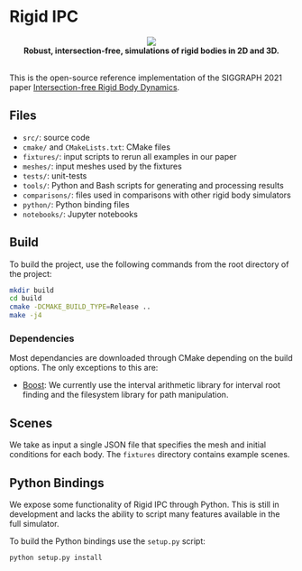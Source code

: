 # Rigid IPC

<!-- [![Build status](https://github.com/ipc-sim/IPC/workflows/Build/badge.svg?event=push)](https://github.com/ipc-sim/IPC/actions?query=workflow%3ABuild+branch%3Amaster+event%3Apush) -->
<!-- [![License](https://img.shields.io/github/license/ipc-sim/IPC.svg?color=blue)](https://github.com/ipc-sim/IPC/blob/master/LICENSE) -->


<center>
<img src="docs/imgs/teaser.png"><br>
<b>Robust, intersection-free, simulations of rigid bodies in 2D and 3D.</b>
<br>
<br>
</center>

This is the open-source reference implementation of the SIGGRAPH 2021 paper [Intersection-free Rigid Body Dynamics](https://ipc-sim.github.io/rigid-ipc/).

## Files

* `src/`: source code
* `cmake/` and `CMakeLists.txt`: CMake files
* `fixtures/`: input scripts to rerun all examples in our paper
* `meshes/`: input meshes used by the fixtures
* `tests/`: unit-tests
* `tools/`: Python and Bash scripts for generating and processing results
* `comparisons/`: files used in comparisons with other rigid body simulators
* `python/`: Python binding files
* `notebooks/`: Jupyter notebooks

## Build

To build the project, use the following commands from the root directory of the project:

```bash
mkdir build
cd build
cmake -DCMAKE_BUILD_TYPE=Release ..
make -j4
```

### Dependencies

Most dependancies are downloaded through CMake depending on the build options.
The only exceptions to this are:

* [Boost](https://www.boost.org/): We currently use the interval arithmetic
library for interval root finding and the filesystem library for path
manipulation.

## Scenes

We take as input a single JSON file that specifies the mesh and initial
conditions for each body. The `fixtures` directory contains example scenes.

## Python Bindings

We expose some functionality of Rigid IPC through Python. This is still in
development and lacks the ability to script many features available in the full
simulator.

To build the Python bindings use the `setup.py` script:
```sh
python setup.py install
```
